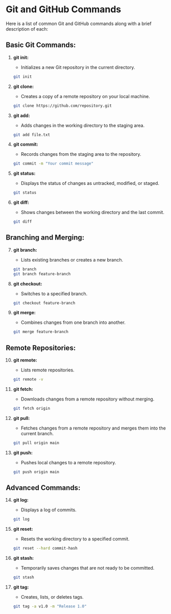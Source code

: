 # Git and GitHub Commands

Here is a list of common Git and GitHub commands along with a brief description of each:

## Basic Git Commands:

1. **git init:**
    - Initializes a new Git repository in the current directory.

    ```bash
    git init
    ```

2. **git clone:**
    - Creates a copy of a remote repository on your local machine.

    ```bash
    git clone https://github.com/repository.git
    ```

3. **git add:**
    - Adds changes in the working directory to the staging area.

    ```bash
    git add file.txt
    ```

4. **git commit:**
    - Records changes from the staging area to the repository.

    ```bash
    git commit -m "Your commit message"
    ```

5. **git status:**
    - Displays the status of changes as untracked, modified, or staged.

    ```bash
    git status
    ```

6. **git diff:**
    - Shows changes between the working directory and the last commit.

    ```bash
    git diff
    ```

## Branching and Merging:

7. **git branch:**
    - Lists existing branches or creates a new branch.

    ```bash
    git branch
    git branch feature-branch
    ```

8. **git checkout:**
    - Switches to a specified branch.

    ```bash
    git checkout feature-branch
    ```

9. **git merge:**
    - Combines changes from one branch into another.

    ```bash
    git merge feature-branch
    ```

## Remote Repositories:

10. **git remote:**
     - Lists remote repositories.

     ```bash
     git remote -v
     ```

11. **git fetch:**
     - Downloads changes from a remote repository without merging.

     ```bash
     git fetch origin
     ```

12. **git pull:**
     - Fetches changes from a remote repository and merges them into the current branch.

     ```bash
     git pull origin main
     ```

13. **git push:**
     - Pushes local changes to a remote repository.

     ```bash
     git push origin main
     ```

## Advanced Commands:

14. **git log:**
     - Displays a log of commits.

     ```bash
     git log
     ```

15. **git reset:**
     - Resets the working directory to a specified commit.

     ```bash
     git reset --hard commit-hash
     ```

16. **git stash:**
     - Temporarily saves changes that are not ready to be committed.

     ```bash
     git stash
     ```

17. **git tag:**
     - Creates, lists, or deletes tags.

     ```bash
     git tag -a v1.0 -m "Release 1.0"
     ```
